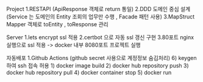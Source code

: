 Project
1.RESTAPI (ApiResponse 객체로 return 통일)
2.DDD 도메인 중심 설계 (Service 는 도메인의 Entity 조회의 업무만 수행 , Facade 패턴 사용)
3.MapStruct Mapper 객체로 toEntity , toResponse 관리

Server
1.lets encrypt ssl 적용
2.certbot 으로 자동 ssl 갱신 구현
3.80포트 nginx 실행으로 ssl 적용 -> docker 내부 8080포트 프로젝트 실행

자동배포
1.Github Actions (github secret 사용으로 계정정보 숨김처리)
    6) keygen 하여 ssh 접속 허용
    1) docker image build
    2) docker hub repository push
    3) docker hub repository pull
    4) docker container stop
    5) docker run
